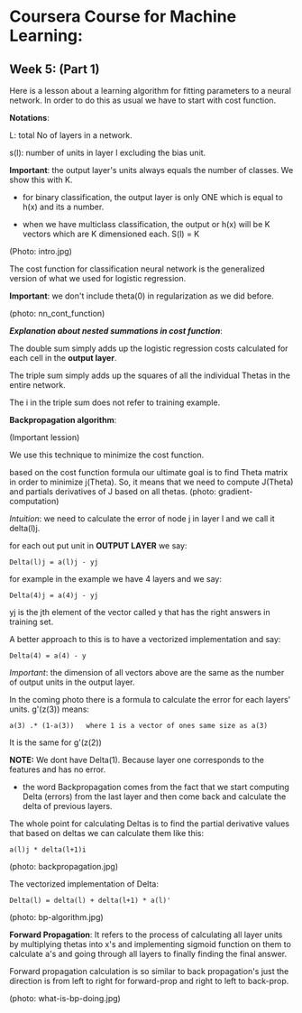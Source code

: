 # Coursera Course for Machine Learning:


## Week 5: (Part 1)

Here is a lesson about a learning algorithm for fitting parameters to a neural network. In order to do this as usual we have to start with cost function.

__Notations__:

L: total No of layers in a network.

s(l): number of units in layer l excluding the bias unit.

__Important__: the output layer's units always equals the number of classes. We show this with K.

* for binary classification, the output layer is only ONE which is equal to h(x) and its a number.

* when we have multiclass classification, the output  or h(x) will be K vectors which are K dimensioned each. S(l) = K

(Photo: intro.jpg)

The cost function for classification neural network is the generalized version of what we used for logistic regression.

__Important__: we don't include theta(0) in regularization as we did before.

(photo: nn_cont_function)

**_Explanation about nested summations in cost function_**:

The double sum simply adds up the logistic regression costs calculated for each cell in the __output layer__.

The triple sum simply adds up the squares of all the individual Thetas in the entire network.

The i in the triple sum does not refer to training example.

__Backpropagation algorithm__:

(Important lession)

We use this technique to minimize the cost function.

based on the cost function formula our ultimate goal is to find  Theta matrix in order to minimize j(Theta). So, it means that we need to compute J(Theta) and partials derivatives of J based on all thetas.
(photo: gradient-computation)

_Intuition_: we need to calculate the error of node j in layer l and we call it delta(l)j.

for each out put unit in __OUTPUT LAYER__ we say:
```
Delta(l)j = a(l)j - yj
```
for example in the example we have 4 layers and we say:
```
Delta(4)j = a(4)j - yj
```
yj is the jth element of the vector called y that has the right answers in training set.

A better approach to this is to have a vectorized implementation and say:

```
Delta(4) = a(4) - y
```
_Important_: the dimension of all vectors above are the same as the number of output units in the output layer.

In the coming photo there is a formula to calculate the error for each layers' units.
g'(z(3)) means:
```
a(3) .* (1-a(3))   where 1 is a vector of ones same size as a(3)
```
It is the same for g'(z(2))

__NOTE:__ We dont have Delta(1). Because layer one corresponds to the features and has no error.

* the word Backpropagation comes from the fact that we start computing Delta (errors) from the last layer and then come back and calculate the delta of previous layers.

The whole point for calculating Deltas is to find the partial derivative values that based on deltas we can calculate them like this:

```
a(l)j * delta(l+1)i
```
(photo: backpropagation.jpg)

The vectorized implementation of Delta:
```
Delta(l) = delta(l) + delta(l+1) * a(l)'
```

(photo: bp-algorithm.jpg)

__Forward Propagation__: It refers to the process of calculating all layer units by multiplying thetas into x's and implementing sigmoid function on them to calculate a's and going through all layers to finally finding the final answer.

Forward propagation calculation is so similar to back propagation's just the direction is from left to right for forward-prop and right to left to back-prop.

(photo: what-is-bp-doing.jpg)
